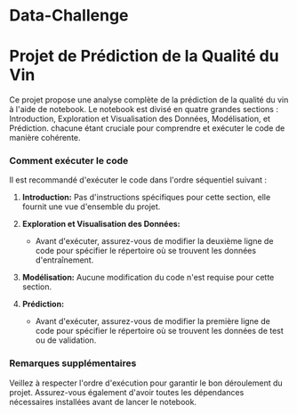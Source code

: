 # Data-Challenge

# Projet de Prédiction de la Qualité du Vin
Ce projet propose une analyse complète de la prédiction de la qualité du vin à l'aide de notebook. 
Le notebook est divisé en quatre grandes sections : Introduction, Exploration et Visualisation des Données, Modélisation, et Prédiction.
chacune étant cruciale pour comprendre et exécuter le code de manière cohérente.
    
### Comment exécuter le code
Il est recommandé d'exécuter le code dans l'ordre séquentiel suivant :

1. **Introduction:** Pas d'instructions spécifiques pour cette section, elle fournit une vue d'ensemble du projet.

2. **Exploration et Visualisation des Données:**
    - Avant d'exécuter, assurez-vous de modifier la deuxième ligne de code pour spécifier le répertoire où se trouvent les données d'entraînement.

3. **Modélisation:** Aucune modification du code n'est requise pour cette section.

4. **Prédiction:**
    - Avant d'exécuter, assurez-vous de modifier la première ligne de code pour spécifier le répertoire où se trouvent les données de test ou de validation.

### Remarques supplémentaires
Veillez à respecter l'ordre d'exécution pour garantir le bon déroulement du projet. Assurez-vous également d'avoir toutes les dépendances nécessaires installées avant de lancer le notebook.








